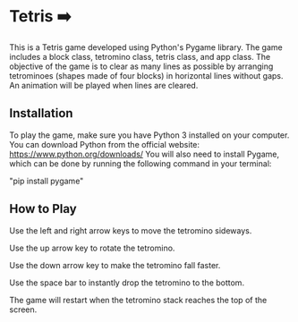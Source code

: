 # Tetris :arrow_right:

This is a Tetris game developed using Python's Pygame library. The game includes a block class, tetromino class, tetris class, and app class. The objective of the game is to clear as many lines as possible by arranging tetrominoes (shapes made of four blocks) in horizontal lines without gaps. An animation will be played when lines are cleared.

## Installation ##

To play the game, make sure you have Python 3 installed on your computer. You can download Python from the official website: https://www.python.org/downloads/
You will also need to install Pygame, which can be done by running the following command in your terminal:

<p> "pip install pygame"

## How to Play ##

<p> Use the left and right arrow keys to move the tetromino sideways.
<p> Use the up arrow key to rotate the tetromino.
<p> Use the down arrow key to make the tetromino fall faster.
<p> Use the space bar to instantly drop the tetromino to the bottom.
<p> The game will restart when the tetromino stack reaches the top of the screen.
